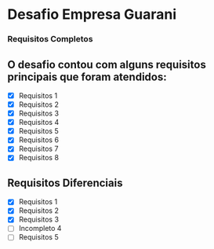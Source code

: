# Desafio Empresa Guarani

### Requisitos Completos

## O desafio contou com alguns requisitos principais que foram atendidos:

- [x] Requisitos 1
- [x] Requisitos 2
- [x] Requisitos 3
- [x] Requisitos 4
- [x] Requisitos 5
- [x] Requisitos 6
- [x] Requisitos 7
- [x] Requisitos 8

## Requisitos Diferenciais

- [x] Requisitos 1
- [x] Requisitos 2
- [x] Requisitos 3
- [ ] Incompleto 4
- [ ] Requisitos 5

